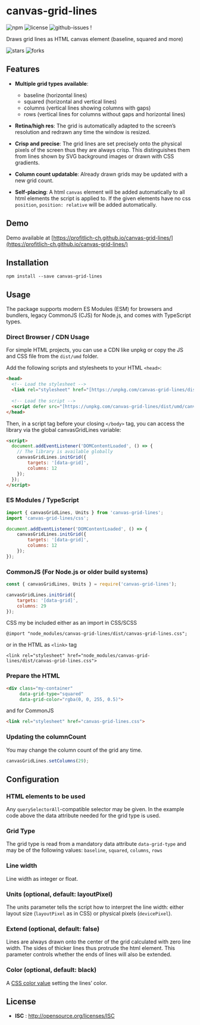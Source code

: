 # canvas-grid-lines

![npm](https://img.shields.io/npm/v/canvas-grid-lines.svg) ![license](https://img.shields.io/npm/l/canvas-grid-lines.svg) ![github-issues](https://img.shields.io/github/issues/profitlich-ch/canvas-grid-lines.svg)  !

Draws grid lines as HTML canvas element (baseline, squared and more) 

![stars](https://img.shields.io/github/stars/profitlich-ch/canvas-grid-lines.svg)
![forks](https://img.shields.io/github/forks/profitlich-ch/canvas-grid-lines.svg)


## Features

- **Multiple grid types available**:
  - baseline (horizontal lines)
  - squared (horizontal and vertical lines)
  - columns (vertical lines showing columns with gaps)
  - rows (vertical lines for columns without gaps and horizontal lines)

- **Retina/high res**: The grid is automatically adapted to the screen’s resolution and redrawn any time the window is resized.

- **Crisp and precise**: The grid lines are set precisely onto the physical pixels of the screen thus they are always crisp. This distinguishes them from lines shown by SVG background images or drawn with CSS gradients.

- **Column count updatable**: Already drawn grids may be updated with a new grid count.

- **Self-placing**: A html `canvas` element will be added automatically to all html elements the script is applied to. If the given elements have no css `position`, `position: relative` will be added automatically.


## Demo

Demo available at [https://profitlich-ch.github.io/canvas-grid-lines/](https://profitlich-ch.github.io/canvas-grid-lines/)


## Installation

```
npm install --save canvas-grid-lines
```

## Usage

The package supports modern ES Modules (ESM) for browsers and bundlers, legacy CommonJS (CJS) for Node.js, and comes with TypeScript types.

### Direct Browser / CDN Usage
For simple HTML projects, you can use a CDN like unpkg or copy the JS and CSS file from the `dist/umd` folder.

Add the following scripts and stylesheets to your HTML `<head>`:
```html
<head>
  <!-- Load the stylesheet -->
  <link rel="stylesheet" href="[https://unpkg.com/canvas-grid-lines/dist/canvas-grid-lines.css](https://unpkg.com/canvas-grid-lines/dist/canvas-grid-lines.css)">
  
  <!-- Load the script -->
  <script defer src="[https://unpkg.com/canvas-grid-lines/dist/umd/canvas-grid-lines.js](https://unpkg.com/canvas-grid-lines/dist/umd/canvas-grid-lines.js)"></script>
</head>
```
Then, in a script tag before your closing `</body>` tag, you can access the library via the global canvasGridLines variable:
```html
<script>
  document.addEventListener('DOMContentLoaded', () => {
    // The library is available globally
    canvasGridLines.initGrid({
        targets: '[data-grid]',
        columns: 12
    });
  });
</script>
```

### ES Modules / TypeScript

```javascript
import { canvasGridLines, Units } from 'canvas-grid-lines';
import 'canvas-grid-lines/css';

document.addEventListener('DOMContentLoaded', () => {
    canvasGridLines.initGrid({
        targets: '[data-grid]',
        columns: 12
    });
});
```

### CommonJS (For Node.js or older build systems)

```javascript
const { canvasGridLines, Units } = require('canvas-grid-lines');

canvasGridLines.initGrid({
    targets: '[data-grid]',
    columns: 29
});
```
CSS my be included either as an import in CSS/SCSS
````
@import "node_modules/canvas-grid-lines/dist/canvas-grid-lines.css";
````
or in the HTML as `<link>` tag
```
<link rel="stylesheet" href="node_modules/canvas-grid-lines/dist/canvas-grid-lines.css">
```

### Prepare the HTML
```html
<div class="my-container"
     data-grid-type="squared"
     data-grid-color="rgba(0, 0, 255, 0.5)">
```
and for CommonJS
```html
<link rel="stylesheet" href="canvas-grid-lines.css">
```


### Updating the columnCount
You may change the column count of the grid any time.
```javascript
canvasGridLines.setColumns(29);
```


## Configuration
### HTML elements to be used
Any `querySelectorAll`-compatible selector may be given. In the example code above the data attribute needed for the grid type is used.

### Grid Type
The grid type is read from a mandatory data attribute `data-grid-type` and may be of the following values: `baseline`, `squared`, `columns`, `rows`

### Line width
Line width as integer or float.

### Units (optional, default: layoutPixel)
The units parameter tells the script how to interpret the line width: either layout size (`layoutPixel` as in CSS) or physical pixels (`devicePixel`).

### Extend (optional, default: false)
Lines are always drawn onto the center of the grid calculated with zero line width. The sides of thicker lines thus protrude the html element. This parameter controls whether the ends of lines will also be extended. 

### Color (optional, default: black)
A [CSS color value](https://developer.mozilla.org/en-US/docs/Web/CSS/color_value) setting the lines’ color.


## License

 - **ISC** : http://opensource.org/licenses/ISC